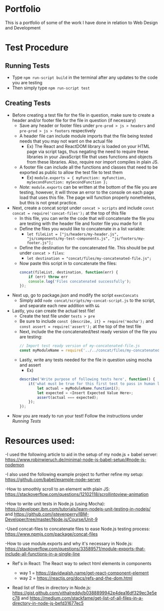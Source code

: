 # Portfolio
This is a portfolio of some of the work I have done in relation to Web Design and Development

# Test Procedure
## Running Tests
- Type `npm run-script build` in the terminal after any updates to the code you are testing
- Then simply type `npm run-script test`
## Creating Tests
- Before creating a test file for the file in question, make sure to create a header and/or footer file for the file in question (if necessary)
    - Save any header or footer files under `pre-prod > js > headers` and `pre-prod > js > footers` respectively
    - A header file can include module imports that the file being tested needs that you may not want on the actual file
        - Ex) The React and ReactDOM library is loaded on your HTML page via script tags, thus negating the need to require these libraries in your JavaScript file that uses functions and objects from these libraries. Also, require nor import compiles in plain JS.
    - A footer file can include all the functions and classes that need to be exported as public to allow the test file to test them
        - Ex) `module.exports = { myFunction: myFunction, mySecondFunction: mySecondFunction };`
    - *Note:* `module.exports` can be written at the bottom of the file you are testing, however, it will throw an error to the console on each page load that uses this file. The page will function properly nonetheless, but this is not great practice.
- Next, create a concat script under `concat > scripts` and include `const concat = require('concat-files');` at the top of this file
    - In this file, you can write the code that will concatenate the file you are testing with the header file and footer file you made for it
    - Define the files you would like to concatenate in a list variable:
        - `let fileList = ["js/headers/my-header.js", "js/components/my-test-components.js", "js/footers/my-footer.js"];`
    - Define the destination for the concatenated file. This should be put under `concat > files`:
        - `let destination = "concat/files/my-concatenated-file.js";`
    - Now paste this script in to concatenate the files:
        ```JavaScript
        concat(fileList, destination, function(err) {
            if (err) throw err
            console.log('Files concatenated successfully');
        });
        ```
- Next up, go to package.json and modify the script `execConcats`
    - Simply add `node concat/scripts/my-concat-script.js` to the script, and separate each new addition with `&&`
- Lastly, you can create the actual test file!
    - Create the test file under `tests > pre`
    - Be sure to include `const {describe, it} = require('mocha');` and `const assert = require('assert');` at the top of the test file
    - Next, include the the concatenated/test ready version of the file you are testing:
        ```JavaScript
        // Import test ready version of my-concatenated-file.js
        const myModuleName = require('../../concat/files/my-concatenated-file.js');
        ```
    - Lastly, write any tests needed for the file in question using mocha and assert
        - Ex) 
        ```JavaScript
        describe('Write purpose of following tests here', function() {
            it('what must be true for this first test to pass in human language', function() {
                let actual = myModuleName.function1();
                let expected = <Insert Expected Value Here>;
                assert(actual === expected);
            });
        });
        ```
- Now you are ready to run your test! Follow the instructions under *Running Tests*

# Resources used:
-I used the following article to aid in the setup of my node.js + babel server: https://www.robinwieruch.de/minimal-node-js-babel-setup/#node-js-nodemon

-I also used the following example project to further refine my setup: https://github.com/babel/example-node-server

-How to smoothly scroll to an element with plain JS:
https://stackoverflow.com/questions/12102118/scrollintoview-animation

-How to write unit tests in Node.js (using Mocha):
https://developer.ibm.com/tutorials/learn-nodejs-unit-testing-in-nodejs/
and
https://github.com/jstevenperry/IBM-Developer/tree/master/Node.js/Course/Unit-9

-Used concat-files to concatenate files to ease Node.js testing process:
https://www.npmjs.com/package/concat-files

-How to use module.exports and why it's necessary in Node.js:
https://stackoverflow.com/questions/33589571/module-exports-that-include-all-functions-in-a-single-line

- Ref's in React: The React way to select html elements in components
    - way 1 = https://davidwalsh.name/get-react-component-element
    - way 2 = https://reactjs.org/docs/refs-and-the-dom.html
    
- Read list of files in directory in Node.js:
https://gist.github.com/vithalreddy/b0388899942e4dea16df329ec3e5ec78
and
https://medium.com/stackfame/get-list-of-all-files-in-a-directory-in-node-js-befd31677ec5